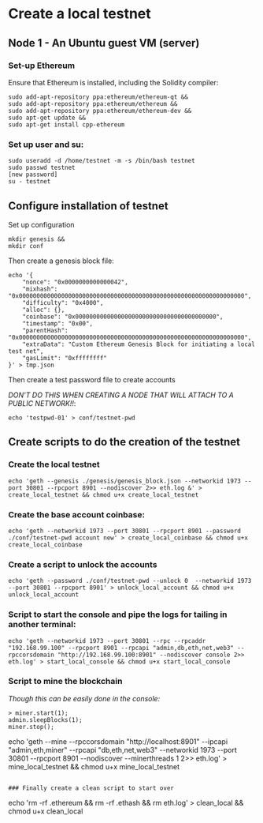 # Create a local testnet

## Node 1 - An Ubuntu guest VM (server)

### Set-up Ethereum
Ensure that Ethereum is installed, including the Solidity compiler:
````
sudo add-apt-repository ppa:ethereum/ethereum-qt &&
sudo add-apt-repository ppa:ethereum/ethereum &&
sudo add-apt-repository ppa:ethereum/ethereum-dev &&
sudo apt-get update &&
sudo apt-get install cpp-ethereum
````

### Set up user and su:
````
sudo useradd -d /home/testnet -m -s /bin/bash testnet
sudo passwd testnet
[new password]
su - testnet
````


## Configure installation of testnet
Set up configuration
````
mkdir genesis &&
mkdir conf
````
Then create a genesis block file:
````
echo '{
    "nonce": "0x0000000000000042",
    "mixhash": "0x0000000000000000000000000000000000000000000000000000000000000000",
    "difficulty": "0x4000",
    "alloc": {},
    "coinbase": "0x0000000000000000000000000000000000000000",
    "timestamp": "0x00",
    "parentHash": "0x0000000000000000000000000000000000000000000000000000000000000000",
    "extraData": "Custom Ethereum Genesis Block for initiating a local test net",
    "gasLimit": "0xffffffff"
}' > tmp.json
````
Then create a test password file to create accounts

*DON'T DO THIS WHEN CREATING A NODE THAT WILL ATTACH TO A PUBLIC NETWORK!!*:
````
echo 'testpwd-01' > conf/testnet-pwd
````
## Create scripts to do the creation of the testnet
### Create the local testnet
````
echo 'geth --genesis ./genesis/genesis_block.json --networkid 1973 --port 30801 --rpcport 8901 --nodiscover 2>> eth.log &' > create_local_testnet && chmod u+x create_local_testnet
````
### Create the base account coinbase:
````
echo 'geth --networkid 1973 --port 30801 --rpcport 8901 --password ./conf/testnet-pwd account new' > create_local_coinbase && chmod u+x create_local_coinbase
````
### Create a script to unlock the accounts
````
echo 'geth --password ./conf/testnet-pwd --unlock 0  --networkid 1973 --port 30801 --rpcport 8901' > unlock_local_account && chmod u+x unlock_local_account
````

### Script to start the console and pipe the logs for tailing in another terminal:
````
echo 'geth --networkid 1973 --port 30801 --rpc --rpcaddr "192.168.99.100" --rpcport 8901 --rpcapi "admin,db,eth,net,web3" --rpccorsdomain "http://192.168.99.100:8901" --nodiscover console 2>> eth.log' > start_local_console && chmod u+x start_local_console
````
### Script to mine the blockchain
*Though this can be easily done in the console:*
````
> miner.start(1);
admin.sleepBlocks(1);
miner.stop();
````
echo 'geth --mine --rpccorsdomain "http://localhost:8901" --ipcapi "admin,eth,miner" --rpcapi "db,eth,net,web3" --networkid 1973 --port 30801 --rpcport 8901 --nodiscover --minerthreads 1 2>> eth.log' > mine_local_testnet && chmod u+x mine_local_testnet
````

### Finally create a clean script to start over
````
echo 'rm -rf .ethereum && rm -rf .ethash && rm eth.log' > clean_local && chmod u+x clean_local
````
